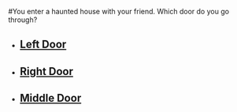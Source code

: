 #You enter a haunted house with your friend. Which door do you go through?
 * ## [Left Door](./left-door.md)
 * ## [Right Door](./right-door.md) 
 * ## [Middle Door](./middle-door.md)
